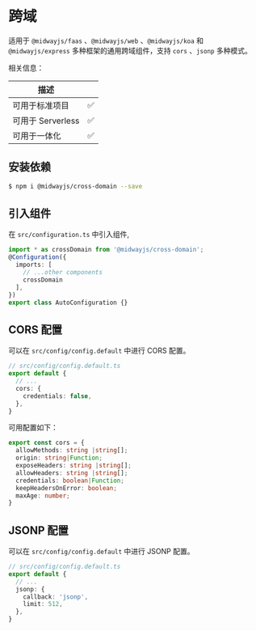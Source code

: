 # 跨域

适用于 `@midwayjs/faas` 、`@midwayjs/web` 、`@midwayjs/koa` 和 `@midwayjs/express` 多种框架的通用跨域组件，支持 `cors` 、`jsonp` 多种模式。

相关信息：

| 描述              |      |
| ----------------- | ---- |
| 可用于标准项目    | ✅    |
| 可用于 Serverless | ✅    |
| 可用于一体化      | ✅    |


## 安装依赖

```bash
$ npm i @midwayjs/cross-domain --save
```

## 引入组件

在 `src/configuration.ts` 中引入组件,

```typescript
import * as crossDomain from '@midwayjs/cross-domain';
@Configuration({
  imports: [
    // ...other components
    crossDomain
  ],
})
export class AutoConfiguration {}
```


## CORS 配置

可以在 `src/config/config.default` 中进行 CORS 配置。

```typescript
// src/config/config.default.ts
export default {
  // ...
  cors: {
    credentials: false,
  },
}
```

可用配置如下：

```typescript
export const cors = {
  allowMethods: string |string[];
  origin: string|Function;
  exposeHeaders: string |string[];
  allowHeaders: string |string[];
  credentials: boolean|Function;
  keepHeadersOnError: boolean;
  maxAge: number;
}
```


## JSONP 配置

可以在 `src/config/config.default` 中进行 JSONP 配置。

```typescript
// src/config/config.default.ts
export default {
  // ...
  jsonp: {
    callback: 'jsonp',
    limit: 512,
  },
}
```
